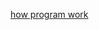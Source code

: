 [how program work](https://gitlab.com/qzqz/p2p-snake-python/-/blob/main/plan/snake_game/first%20run%20(en-ar).md)
